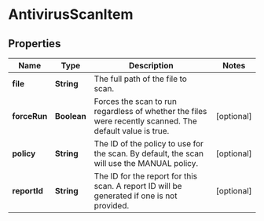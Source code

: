 
# AntivirusScanItem

## Properties
Name | Type | Description | Notes
------------ | ------------- | ------------- | -------------
**file** | **String** | The full path of the file to scan. | 
**forceRun** | **Boolean** | Forces the scan to run regardless of whether the files were recently scanned. The default value is true. |  [optional]
**policy** | **String** | The ID of the policy to use for the scan. By default, the scan will use the MANUAL policy. |  [optional]
**reportId** | **String** | The ID for the report for this scan. A report ID will be generated if one is not provided. |  [optional]



